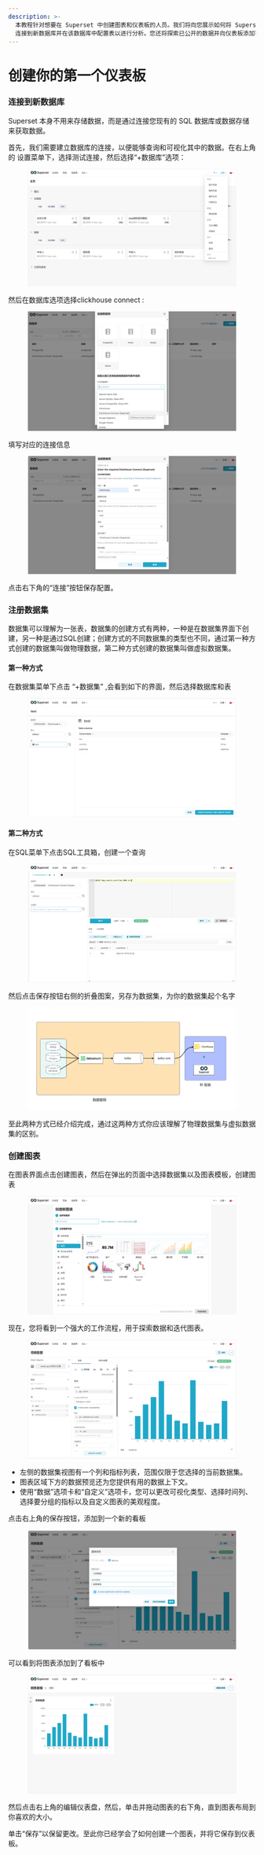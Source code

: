 ```yaml
---
description: >-
  本教程针对想要在 Superset 中创建图表和仪表板的人员。我们将向您展示如何将 Superset
  连接到新数据库并在该数据库中配置表以进行分析。您还将探索已公开的数据并向仪表板添加可视化效果，以便您了解端到端的用户体验
---
```


# 创建你的第一个仪表板​

### 连接到新数据库

Superset 本身不用来存储数据，而是通过连接您现有的 SQL 数据库或数据存储来获取数据。

首先，我们需要建立数据库的连接，以便能够查询和可视化其中的数据。在右上角的 设置菜单下，选择测试连接，然后选择“+数据库”选项：

<figure><img src="../.gitbook/assets/image (5).png" alt=""><figcaption></figcaption></figure>

然后在数据库选项选择clickhouse connect :&#x20;

<figure><img src="../.gitbook/assets/image (6).png" alt=""><figcaption></figcaption></figure>

填写对应的连接信息

<figure><img src="../.gitbook/assets/image (7).png" alt=""><figcaption></figcaption></figure>

点击右下角的“连接”按钮保存配置。



### 注册数据集

数据集可以理解为一张表，数据集的创建方式有两种，一种是在数据集界面下创建，另一种是通过SQL创建；创建方式的不同数据集的类型也不同，通过第一种方式创建的数据集叫做物理数据，第二种方式创建的数据集叫做虚拟数据集。

#### 第一种方式

在数据集菜单下点击 “+数据集” ,会看到如下的界面，然后选择数据库和表

<figure><img src="../.gitbook/assets/image (8).png" alt=""><figcaption></figcaption></figure>



#### 第二种方式

在SQL菜单下点击SQL工具箱，创建一个查询

<figure><img src="../.gitbook/assets/image (9).png" alt=""><figcaption></figcaption></figure>

然后点击保存按钮右侧的折叠图案，另存为数据集，为你的数据集起个名字

<figure><img src="../.gitbook/assets/image.png" alt=""><figcaption></figcaption></figure>

至此两种方式已经介绍完成，通过这两种方式你应该理解了物理数据集与虚拟数据集的区别。





### 创建图表

在图表界面点击创建图表，然后在弹出的页面中选择数据集以及图表模板，创建图表

<figure><img src="../.gitbook/assets/image (1).png" alt=""><figcaption></figcaption></figure>

现在，您将看到一个强大的工作流程，用于探索数据和迭代图表。

<figure><img src="../.gitbook/assets/image (2).png" alt=""><figcaption></figcaption></figure>

* 左侧的数据集视图有一个列和指标列表，范围仅限于您选择的当前数据集。
* 图表区域下方的数据预览还为您提供有用的数据上下文。
* 使用“数据”选项卡和“自定义”选项卡，您可以更改可视化类型、选择时间列、选择要分组的指标以及自定义图表的美观程度。



点击右上角的保存按钮，添加到一个新的看板

<figure><img src="../.gitbook/assets/image (3).png" alt=""><figcaption></figcaption></figure>

可以看到将图表添加到了看板中

<figure><img src="../.gitbook/assets/image (4).png" alt=""><figcaption></figcaption></figure>

然后点击右上角的编辑仪表盘，然后，单击并拖动图表的右下角，直到图表布局到你喜欢的大小。

单击“保存”以保留更改。至此你已经学会了如何创建一个图表，并将它保存到仪表板。























